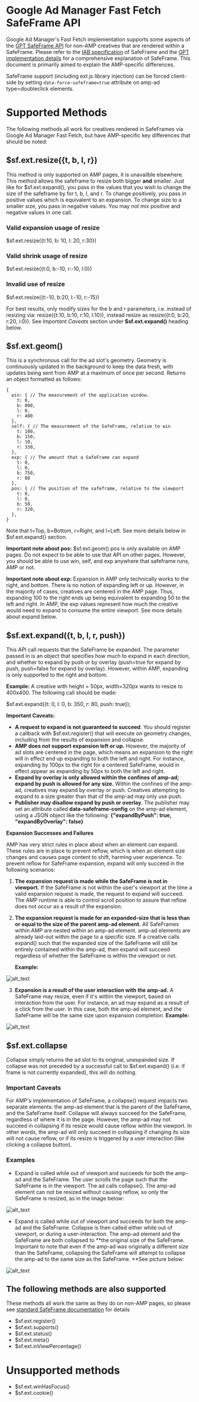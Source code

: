 # Google Ad Manager Fast Fetch SafeFrame API

Google Ad Manager's Fast Fetch implementation supports some aspects of the [GPT SafeFrame API](https://support.google.com/dfp_premium/answer/6023110) for non-AMP creatives that are rendered within a SafeFrame. Please refer to the [IAB specification](https://www.iab.com/wp-content/uploads/2014/08/SafeFrames_v1.1_final.pdf) of SafeFrame and the [GPT implementation details](https://support.google.com/dfp_premium/answer/6023110) for a comprehensive explanation of SafeFrame. This document is primarily aimed to explain the AMP-specific differences.

SafeFrame support (including ext.js library injection) can be forced client-side by setting `data-force-safeframe=true` attribute on amp-ad type=doubleclick elements.


# Supported Methods

The following methods all work for creatives rendered in SafeFrames via Google Ad Manager Fast Fetch, but have AMP-specific key differences that should be noted:

## \$sf.ext.resize({t, b, l, r})

This method is only supported on AMP pages, it is unavailble elsewhere. This method allows the safeframe to resize both bigger **and** smaller. Just like for $sf.ext.expand(), you pass in the values that you wish to change the size of the safeframe by for t, b, l, and r. To change positively, you pass in positive values which is equivalent to an expansion. To change size to a smaller size, you pass in negative values. You may not mix positive and negative values in one call. 

### Valid expansion usage of resize
  \$sf.ext.resize({t:10, b: 10, l: 20, r:30})

### Valid shrink usage of resize
  \$sf.ext.resize({t:0, b:-10, r:-10, l:0})
  
### Invalid use of resize
  \$sf.ext.resize({t:-10, b:20, l:-10, r:-15})

For best results, only modify sizes for the b and r parameters, i.e. instead of resizing via: resize({t:10, b:10, r:10, l:10}), instead resize as resize({t:0, b:20, r:20, l:0}). See *Important Caveats* section under **\$sf.ext.expand()** heading below.

## $sf.ext.geom()

This is a synchronous call for the ad slot's geometry. Geometry is continuously updated in the background to keep the data fresh, with updates being sent from AMP at a maximum of once per second. Returns an object formatted as follows:


```
{
  win: { // The measurement of the application window.
    t: 0,
    b: 800,
    l: 0,
    r: 400
  },
  self: { // The measurement of the SafeFrame, relative to win
    t: 100,
    b: 150,
    l: 10,
    r: 330,
  },
  exp: { // The amount that a SafeFrame can expand
    t: 0,
    l: 0,
    b: 750,
    r: 80
  },
  pos: { // The position of the safeframe, relative to the viewport
    t: 0,
    l: 0,
    b: 50,
    r: 320,
  },
}
```


Note that t=Top, b=Bottom, r=Right, and l=Left. See more details below in $sf.ext.expand() section.

**Important note about pos:** $sf.ext.geom().pos is only available on AMP pages. Do not expect to be able to use that API on other pages. However, you should be able to use win, self, and exp anywhere that safeframe runs, AMP or not.

**Important note about exp:** Expansion in AMP only technically works to the right, and bottom. There is no notion of expanding left or up. However, in the majority of cases, creatives are centered in the AMP page. Thus, expanding 100 to the right ends up being equivalent to expanding 50 to the left and right. In AMP, the exp values represent how much the creative would need to expand to consume the entire viewport. See more details about expand below.


## \$sf.ext.expand({t, b, l, r, push})

This API call requests that the SafeFrame be expanded. The parameter passed in is an object that specifies how much to expand in each direction, and whether to expand by push or by overlay (push=true for expand by push, push=false for expand by overlay). However, within AMP, expanding is only supported to the right and bottom.

**Example:** A creative with height = 50px, width=320px wants to resize to 400x400. The following call should be made:

$sf.ext.expand({t: 0, l: 0, b: 350, r: 80, push: true});

**Important Caveats:**



*   **A request to expand is not guaranteed to succeed**. You should register a callback with $sf.ext.register() that will execute on geometry changes, including from the results of expansion and collapse.
*   **AMP does not support expansion left or up.** However, the majority of ad slots are centered in the page, which means an expansion to the right will in effect end up expanding to both the left and right. For instance, expanding by 100px to the right for a centered SafeFrame, would in effect appear as expanding by 50px to both the left and right.
*   **Expand by overlay is only allowed within the confines of amp-ad; expand by push is allowed for any size.** Within the confines of the amp-ad, creatives may expand by overlay or push. Creatives attempting to expand to a size greater than that of the amp-ad may only use push.
*   **Publisher may disallow expand by push or overlay.** The publisher may set an attribute called **data-safeframe-config** on the amp-ad element, using a JSON object like the following: **{"expandByPush": true, "expandByOverlay": false}**

**Expansion Successes and Failures**

AMP has very strict rules in place about when an element can expand. These rules are in place to prevent reflow, which is when an element size changes and causes page content to shift, harming user experience. To prevent reflow for SafeFrame expansion, expand will only succeed in the following scenarios:



1.  **The expansion request is made while the SafeFrame is not in viewport.** If the SafeFrame is not within the user's viewport at the time a valid expansion request is made, the request to expand will succeed. The AMP runtime is able to control scroll position to assure that reflow does not occur as a result of the expansion.
1.  **The expansion request is made for an expanded-size that is less than or equal to the size of the parent amp-ad element.** All SafeFrames within AMP are nested within an amp-ad element. amp-ad elements are already laid-out within the page to a specific size. If a creative calls expand() such that the expanded size of the SafeFrame will still be entirely contained within the amp-ad, then expand will succeed regardless of whether the SafeFrame is within the viewport or not.

	**Example:**


![alt_text](images/sf_example_1.png "image_tooltip")


3. **Expansion is a result of the user interaction with the amp-ad.** A SafeFrame may resize, even if it's within the viewport, based on interaction from the user. For instance, an ad may expand as a result of a click from the user. In this case, both the amp-ad element, and the SafeFrame will be the same size upon expansion completion. **Example:**


![alt_text](images/sf_example_2.png "image_tooltip")



## $sf.ext.collapse

Collapse simply returns the ad slot to its original, unexpanded size. If collapse was not preceded by a successful call to $sf.ext.expand() (i.e. if frame is not currently expanded), this will do nothing.


### Important Caveats

For AMP's implementation of SafeFrame, a collapse() request impacts two separate elements: the amp-ad element that is the parent of the SafeFrame, and the SafeFrame itself. Collapse will always succeed for the SafeFrame, regardless of where it is in the page. However, the amp-ad may not succeed in collapsing if its resize would cause reflow within the viewport. In other words, the amp-ad will only succeed in collapsing if changing its size will not cause reflow, or if its resize is triggered by a user interaction (like clicking a collapse button).


### Examples

*   Expand is called while out of viewport and succeeds for both the amp-ad and the SafeFrame. The user scrolls the page such that the SafeFrame is in the viewport. The ad calls collapse(). The amp-ad element can not be resized without causing reflow, so only the SafeFrame is resized, as in the image below:

![alt_text](images/sf_example_3.png "image_tooltip")

*   Expand is called while out of viewport and succeeds for both the amp-ad and the SafeFrame. Collapse is then called either while out of viewport, or during a user-interaction. The amp-ad element and the SafeFrame are both collapsed to **the original size of the SafeFrame. Important to note that even if the amp-ad was originally a different size than the SafeFrame, collapsing the SafeFrame will attempt to collapse the amp-ad to the same size as the SafeFrame. **See picture below:

![alt_text](images/sf_example_4.png "image_tooltip")

## The following methods are also supported

These methods all work the same as they do on non-AMP pages, so please see [standard SafeFrame documentation](https://www.iab.com/wp-content/uploads/2014/08/SafeFrames_v1.1_final.pdf) for details



*   $sf.ext.register()
*   $sf.ext.supports()
*   $sf.ext.status()
*   $sf.ext.meta()
*   $sf.ext.inViewPercentage()


# Unsupported methods



*   $sf.ext.winHasFocus()
*   $sf.ext.cookie()
